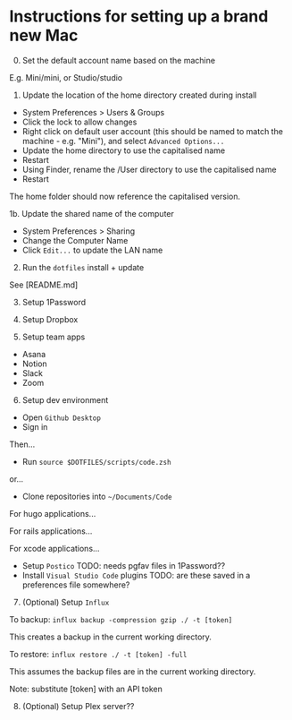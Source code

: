 # Instructions for setting up a brand new Mac

0. Set the default account name based on the machine

E.g. Mini/mini, or Studio/studio

1. Update the location of the home directory created during install

- System Preferences > Users & Groups
- Click the lock to allow changes
- Right click on default user account (this should be named to match the machine - e.g. "Mini"), and select `Advanced Options...`
- Update the home directory to use the capitalised name
- Restart
- Using Finder, rename the /User directory to use the capitalised name
- Restart

The home folder should now reference the capitalised version.

1b. Update the shared name of the computer

- System Preferences > Sharing
- Change the Computer Name
- Click `Edit...` to update the LAN name

2. Run the `dotfiles` install + update 

See [README.md]

3. Setup 1Password

4. Setup Dropbox

5. Setup team apps

- Asana
- Notion
- Slack
- Zoom

6. Setup dev environment

- Open `Github Desktop`
- Sign in

Then...

- Run `source $DOTFILES/scripts/code.zsh`

or...

- Clone repositories into `~/Documents/Code`

For hugo applications...

For rails applications...

For xcode applications...

- Setup `Postico`
TODO: needs pgfav files in 1Password??
- Install `Visual Studio Code` plugins
TODO: are these saved in a preferences file somewhere?

7. (Optional) Setup `Influx`

To backup:
`influx backup -compression gzip ./ -t [token]`

This creates a backup in the current working directory.

To restore:
`influx restore ./ -t [token] -full`

This assumes the backup files are in the current working directory.

Note: substitute [token] with an API token 

8. (Optional) Setup Plex server??
